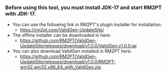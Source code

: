 ### Before using this tool, you must install JDK-17 and start RM2PT with JDK-17.
* You can use the following link in RM2PT's plugin installer for installation:
  - https://rm2pt.com/ValidGen-UpdateSite/
* The offline installer can be downloaded in here:
  - https://github.com/RM2PT/ValidGen-UpdateSite/releases/download/v1.0.0/ValidGen.v1.0.0.jar
* You can also download ValidGen installed in RM2PT here:
  - https://github.com/RM2PT/ValidGen-UpdateSite/releases/download/v1.0.0/RM2PT-win32.win32.x86_64_with_ValidGen.zip
